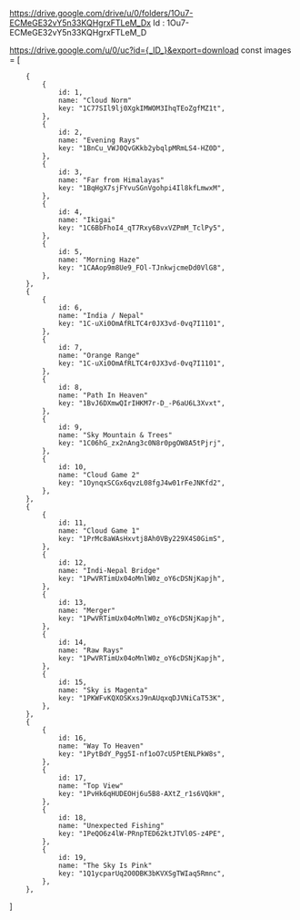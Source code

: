 https://drive.google.com/drive/u/0/folders/1Ou7-ECMeGE32vY5n33KQHgrxFTLeM_Dx
Id : 1Ou7-ECMeGE32vY5n33KQHgrxFTLeM_D

https://drive.google.com/u/0/uc?id={_ID_}&export=download
const images = [

        {
            {
                id: 1,
                name: "Cloud Norm"
                key: "1C77SIl9lj0XgkIMWOM3IhqTEoZgfMZ1t",
            },
            {
                id: 2,
                name: "Evening Rays"
                key: "1BnCu_VWJ0QvGKkb2ybqlpMRmLS4-HZ0D",
            },
            {
                id: 3,
                name: "Far from Himalayas"
                key: "1BqHgX7sjFYvuSGnVgohpi4Il8kfLmwxM",
            },
            {
                id: 4,
                name: "Ikigai"
                key: "1C6BbFhoI4_qT7Rxy6BvxVZPmM_TclPy5",
            },
            {
                id: 5,
                name: "Morning Haze"
                key: "1CAAop9m8Ue9_FOl-TJnkwjcmeDd0VlG8",
            },
        },
        {
            {
                id: 6,
                name: "India / Nepal"
                key: "1C-uXi0OmAfRLTC4r0JX3vd-0vq7I1101",
            },
            {
                id: 7,
                name: "Orange Range"
                key: "1C-uXi0OmAfRLTC4r0JX3vd-0vq7I1101",
            },
            {
                id: 8,
                name: "Path In Heaven"
                key: "1BvJ6DXmwQIrIHKM7r-D_-P6aU6L3Xvxt",
            },
            {
                id: 9,
                name: "Sky Mountain & Trees"
                key: "1C06hG_zx2nAng3c0N8r0pgOW8A5tPjrj",
            },
            {
                id: 10,
                name: "Cloud Game 2"
                key: "1OynqxSCGx6qvzL08fgJ4w01rFeJNKfd2",
            },
        },
        {
            {
                id: 11,
                name: "Cloud Game 1"
                key: "1PrMc8aWAsHxvtj8Ah0VBy229X4S0GimS",
            },
            {
                id: 12,
                name: "Indi-Nepal Bridge"
                key: "1PwVRTimUx04oMnlW0z_oY6cDSNjKapjh",
            },
            {
                id: 13,
                name: "Merger"
                key: "1PwVRTimUx04oMnlW0z_oY6cDSNjKapjh",
            },
            {
                id: 14,
                name: "Raw Rays"
                key: "1PwVRTimUx04oMnlW0z_oY6cDSNjKapjh",
            },
            {
                id: 15,
                name: "Sky is Magenta"
                key: "1PKWFvKQXOSKxsJ9nAUqxqDJVNiCaT53K",
            },
        },
        {
            {
                id: 16,
                name: "Way To Heaven"
                key: "1PytBdY_Pgg5I-nf1oO7cU5PtENLPkW8s",
            },
            {
                id: 17,
                name: "Top View"
                key: "1PvHk6qHUDEOHj6u5B8-AXtZ_r1s6VQkH",
            },
            {
                id: 18,
                name: "Unexpected Fishing"
                key: "1PeQO6z4lW-PRnpTED62ktJTVl0S-z4PE",
            },
            {
                id: 19,
                name: "The Sky Is Pink"
                key: "1Q1ycparUq2O0DBK3bKVXSgTWIaq5Rmnc",
            },
        },

]
